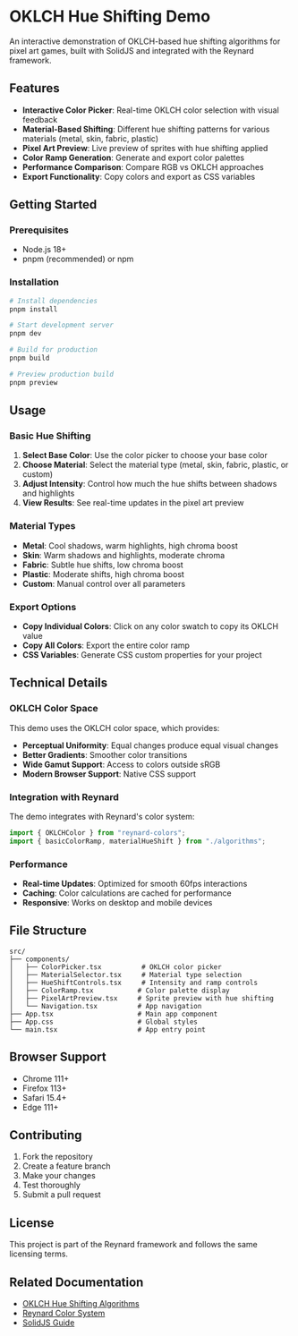 # OKLCH Hue Shifting Demo

An interactive demonstration of OKLCH-based hue shifting algorithms for pixel art games, built with SolidJS and integrated with the Reynard framework.

## Features

- **Interactive Color Picker**: Real-time OKLCH color selection with visual feedback
- **Material-Based Shifting**: Different hue shifting patterns for various materials (metal, skin, fabric, plastic)
- **Pixel Art Preview**: Live preview of sprites with hue shifting applied
- **Color Ramp Generation**: Generate and export color palettes
- **Performance Comparison**: Compare RGB vs OKLCH approaches
- **Export Functionality**: Copy colors and export as CSS variables

## Getting Started

### Prerequisites

- Node.js 18+
- pnpm (recommended) or npm

### Installation

```bash
# Install dependencies
pnpm install

# Start development server
pnpm dev

# Build for production
pnpm build

# Preview production build
pnpm preview
```

## Usage

### Basic Hue Shifting

1. **Select Base Color**: Use the color picker to choose your base color
2. **Choose Material**: Select the material type (metal, skin, fabric, plastic, or custom)
3. **Adjust Intensity**: Control how much the hue shifts between shadows and highlights
4. **View Results**: See real-time updates in the pixel art preview

### Material Types

- **Metal**: Cool shadows, warm highlights, high chroma boost
- **Skin**: Warm shadows and highlights, moderate chroma
- **Fabric**: Subtle hue shifts, low chroma boost
- **Plastic**: Moderate shifts, high chroma boost
- **Custom**: Manual control over all parameters

### Export Options

- **Copy Individual Colors**: Click on any color swatch to copy its OKLCH value
- **Copy All Colors**: Export the entire color ramp
- **CSS Variables**: Generate CSS custom properties for your project

## Technical Details

### OKLCH Color Space

This demo uses the OKLCH color space, which provides:

- **Perceptual Uniformity**: Equal changes produce equal visual changes
- **Better Gradients**: Smoother color transitions
- **Wide Gamut Support**: Access to colors outside sRGB
- **Modern Browser Support**: Native CSS support

### Integration with Reynard

The demo integrates with Reynard's color system:

```typescript
import { OKLCHColor } from "reynard-colors";
import { basicColorRamp, materialHueShift } from "./algorithms";
```

### Performance

- **Real-time Updates**: Optimized for smooth 60fps interactions
- **Caching**: Color calculations are cached for performance
- **Responsive**: Works on desktop and mobile devices

## File Structure

```
src/
├── components/
│   ├── ColorPicker.tsx          # OKLCH color picker
│   ├── MaterialSelector.tsx     # Material type selection
│   ├── HueShiftControls.tsx     # Intensity and ramp controls
│   ├── ColorRamp.tsx           # Color palette display
│   ├── PixelArtPreview.tsx     # Sprite preview with hue shifting
│   └── Navigation.tsx          # App navigation
├── App.tsx                     # Main app component
├── App.css                     # Global styles
└── main.tsx                    # App entry point
```

## Browser Support

- Chrome 111+
- Firefox 113+
- Safari 15.4+
- Edge 111+

## Contributing

1. Fork the repository
2. Create a feature branch
3. Make your changes
4. Test thoroughly
5. Submit a pull request

## License

This project is part of the Reynard framework and follows the same licensing terms.

## Related Documentation

- [OKLCH Hue Shifting Algorithms](../../docs/research/algorithms/oklch-hue-shifting-pixel-art/README.md)
- [Reynard Color System](../../packages/colors/README.md)
- [SolidJS Guide](../../docs/development/frontend/solidjs.md)
